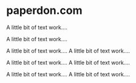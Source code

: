 # paperdon.com

A little bit of text work....

A little bit of text work....

A little bit of text work.... A little bit of text work....

A little bit of text work.... A little bit of text work....

A little bit of text work.... A little bit of text work....

